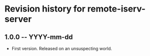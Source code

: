 # Revision history for remote-iserv-server

## 1.0.0  -- YYYY-mm-dd

* First version. Released on an unsuspecting world.
